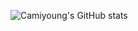 ![Camiyoung's GitHub stats](https://github-readme-stats.vercel.app/api?username=camiyoung&show_icons=true&theme=radical)
